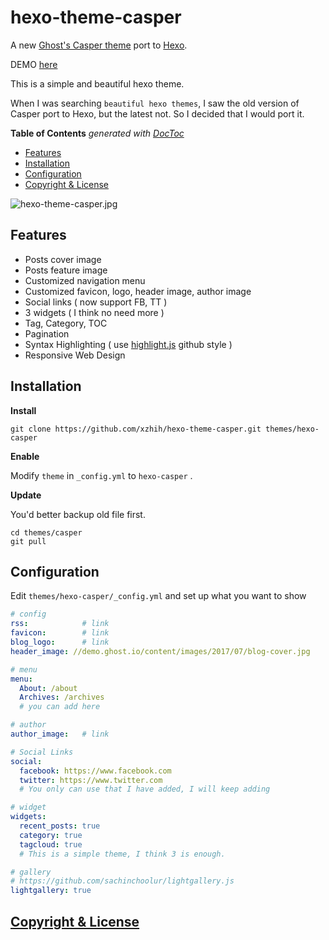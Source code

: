hexo-theme-casper
===

A new [Ghost's Casper theme](https://github.com/TryGhost/Casper) port to [Hexo](hexo.io).

DEMO [here](https://xzhih.github.io/hexo-theme-casper/)

This is a simple and beautiful hexo theme.

When I was searching `beautiful hexo themes`, I saw the old version of Casper port to Hexo, but the latest not. So I decided that I would port it.

<!-- START doctoc generated TOC please keep comment here to allow auto update -->
<!-- DON'T EDIT THIS SECTION, INSTEAD RE-RUN doctoc TO UPDATE -->
**Table of Contents**  *generated with [DocToc](https://github.com/thlorenz/doctoc)*

- [Features](#features)
- [Installation](#installation)
- [Configuration](#configuration)
- [Copyright & License](#copyright--license)

<!-- END doctoc generated TOC please keep comment here to allow auto update -->

![hexo-theme-casper.jpg](https://i.loli.net/2017/11/26/5a19dd5331bea.jpg)

## Features

- Posts cover image
- Posts feature image
- Customized navigation menu 
- Customized favicon, logo, header image, author image
- Social links ( now support FB, TT ) 
- 3 widgets ( I think no need more )
- Tag, Category, TOC 
- Pagination
- Syntax Highlighting ( use [highlight.js](https://highlightjs.org) github style )
- Responsive Web Design

## Installation

**Install**

```
git clone https://github.com/xzhih/hexo-theme-casper.git themes/hexo-casper
```

**Enable**

Modify `theme` in `_config.yml` to `hexo-casper` .

**Update**

You'd better backup old file first.

```
cd themes/casper 
git pull
```

## Configuration

Edit `themes/hexo-casper/_config.yml` and set up what you want to show

```yaml
# config
rss:            # link
favicon:        # link
blog_logo:      # link
header_image: //demo.ghost.io/content/images/2017/07/blog-cover.jpg 

# menu
menu:
  About: /about
  Archives: /archives
  # you can add here

# author
author_image:   # link

# Social Links
social:
  facebook: https://www.facebook.com
  twitter: https://www.twitter.com
  # You only can use that I have added, I will keep adding

# widget
widgets:
  recent_posts: true
  category: true
  tagcloud: true
  # This is a simple theme, I think 3 is enough.

# gallery
# https://github.com/sachinchoolur/lightgallery.js
lightgallery: true

```

## [Copyright & License](https://github.com/TryGhost/Casper/blob/master/LICENSE)
